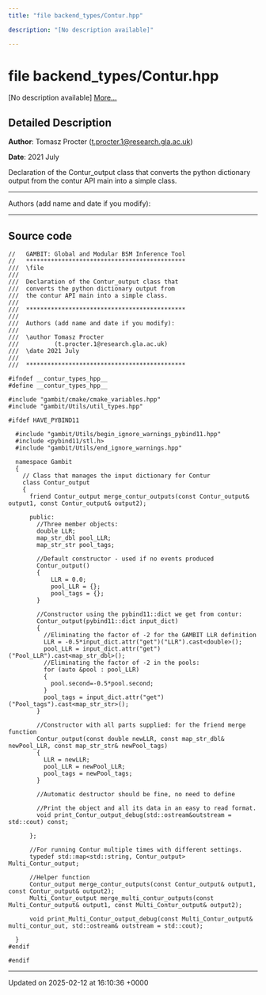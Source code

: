 ```yaml
---
title: "file backend_types/Contur.hpp"

description: "[No description available]"

---
```


# file backend_types/Contur.hpp

[No description available] [More...](#detailed-description)

## Detailed Description


**Author**: Tomasz Procter ([t.procter.1@research.gla.ac.uk](mailto:t.procter.1@research.gla.ac.uk)) 

**Date**: 2021 July

Declaration of the Contur_output class that converts the python dictionary output from the contur API main into a simple class.



------------------

Authors (add name and date if you modify):



------------------




## Source code

```
//   GAMBIT: Global and Modular BSM Inference Tool
//   *********************************************
///  \file
///
///  Declaration of the Contur_output class that
///  converts the python dictionary output from
///  the contur API main into a simple class.
///
///  *********************************************
///
///  Authors (add name and date if you modify):
///
///  \author Tomasz Procter
///          (t.procter.1@research.gla.ac.uk)
///  \date 2021 July
///
///  *********************************************

#ifndef __contur_types_hpp__
#define __contur_types_hpp__

#include "gambit/cmake/cmake_variables.hpp"
#include "gambit/Utils/util_types.hpp"

#ifdef HAVE_PYBIND11

  #include "gambit/Utils/begin_ignore_warnings_pybind11.hpp"
  #include <pybind11/stl.h>
  #include "gambit/Utils/end_ignore_warnings.hpp"

  namespace Gambit
  {
    // Class that manages the input dictionary for Contur
    class Contur_output
    {
      friend Contur_output merge_contur_outputs(const Contur_output& output1, const Contur_output& output2);

      public:
        //Three member objects:
        double LLR;
        map_str_dbl pool_LLR;
        map_str_str pool_tags;

        //Default constructor - used if no events produced
        Contur_output()
        {
            LLR = 0.0;
            pool_LLR = {};
            pool_tags = {};
        }

        //Constructor using the pybind11::dict we get from contur:
        Contur_output(pybind11::dict input_dict)
        {
          //Eliminating the factor of -2 for the GAMBIT LLR definition
          LLR = -0.5*input_dict.attr("get")("LLR").cast<double>();
          pool_LLR = input_dict.attr("get")("Pool_LLR").cast<map_str_dbl>();
          //Eliminating the factor of -2 in the pools:
          for (auto &pool : pool_LLR)
          {
            pool.second=-0.5*pool.second;
          }
          pool_tags = input_dict.attr("get")("Pool_tags").cast<map_str_str>();
        }

        //Constructor with all parts supplied: for the friend merge function
        Contur_output(const double newLLR, const map_str_dbl& newPool_LLR, const map_str_str& newPool_tags)
        {
          LLR = newLLR;
          pool_LLR = newPool_LLR;
          pool_tags = newPool_tags;
        }

        //Automatic destructor should be fine, no need to define

        //Print the object and all its data in an easy to read format.
        void print_Contur_output_debug(std::ostream&outstream = std::cout) const;

      };

      //For running Contur multiple times with different settings.
      typedef std::map<std::string, Contur_output> Multi_Contur_output;

      //Helper function
      Contur_output merge_contur_outputs(const Contur_output& output1, const Contur_output& output2);
      Multi_Contur_output merge_multi_contur_outputs(const Multi_Contur_output& output1, const Multi_Contur_output& output2);

      void print_Multi_Contur_output_debug(const Multi_Contur_output& multi_contur_out, std::ostream& outstream = std::cout);

  }
#endif

#endif
```


-------------------------------

Updated on 2025-02-12 at 16:10:36 +0000
